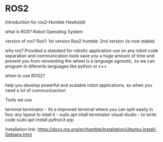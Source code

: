 # ROS2
Introduction for ros2-Humble Hawksbill

what is ROS? 
Robot Operating System 

version of ros?
Ros1: 1st version
Ros2 humble: 2nd version (is now stable)


why ros?
Provided a standard for robotic application 
use on any robot
code separation and communication tools 
save you a huge amount of time and prevent you from reinventing the wheel 
is a language agnostic, so we can program in diferents languages like python or c++

when to use ROS2?

help you develop powerful and scalable robot applications, so when you need a lot of communicaction 


Tools we use 

terminal
terminator - its a improved terminal where you can split easily in four any layout 
to intall it -  sudo apt intall terminator 
visual studio - to write code 
sudo apt install python3-pip 

installation link: https://docs.ros.org/en/humble/Installation/Ubuntu-Install-Debians.html

